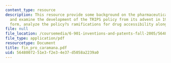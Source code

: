 ```yaml
---
content_type: resource
description: This resource provide some background on the pharmaceutical industry
  and examine the development of the TRIPS policy from its advent in 1994 to its current
  form, analyze the policy?s ramifications for drug accessibility along with the references.
file: null
file_location: /coursemedia/6-901-inventions-and-patents-fall-2005/5648007251e3f2e34e37d5058a2239a0_fin_pro_caramana.pdf
file_type: application/pdf
resourcetype: Document
title: fin_pro_caramana.pdf
uid: 56480072-51e3-f2e3-4e37-d5058a2239a0
---
```

